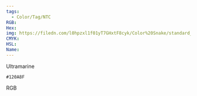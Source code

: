 ```yaml
---
tags:
  - Color/Tag/NTC
RGB:
Hex:
img: https://filedn.com/l0hpzxl1f01yT7GHxtF8cyk/Color%20Snake/standard_csv_to_svg/%23/120A8F.svg
CMYK:
HSL:
Name:
---
```

Ultramarine
```palette
#120A8F
```
RGB
